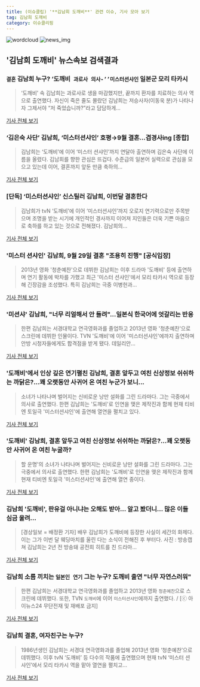 ```yaml
---
title: (이슈클립) '**김남희 도깨비**' 관련 이슈, 기사 모아 보기
tag: 김남희 도깨비
category: 이슈클리핑
---
```

![wordcloud](https://s3.ap-northeast-2.amazonaws.com/lyrics101-wordcloud/2018-09-03-1535955772.png)
![news_img](https://user-images.githubusercontent.com/42597476/44507050-1206f400-a6e4-11e8-8d98-7ffbfebb353f.png)
## **'**김남희 도깨비**'** 뉴스속보 검색결과
### `결혼` 김남희 누구? ‘도깨비` 과로사 의사-’’미스터션샤인` 일본군 모리 타카시

>‘도깨비’ 속 김남희는 과로사로 생을 마감했지만, 끝까지 환자를 치료하는 의사 역으로 출연했다. 자신이 죽은 줄도 몰랐던 김남희는 저승사자(이동욱 분)가 나타나자 그제서야 “저 죽었습니까?”라고 담담하게...

<a href="http://star.mk.co.kr/new/view.php?mc=ST&year=2018&no=554220" target="_blank">기사 전체 보기</a>

### ‘김은숙 사단’ 김남희, ‘미스터션샤인’ 호평→9월 결혼…겹경사ing [종합]

>김남희는 ‘도깨비’에 이어 ‘미스터 션샤인’까지 연달아 출연하며 김은숙 사단에 이름을 올렸다. 김남희를 향한 관심은 뜨겁다. 수준급의 일본어 실력으로 관심을 모으고 있는데 이어, 결혼까지 앞둔 만큼 축하의...

<a href="http://www.tvreport.co.kr/?c=news&m=newsview&idx=1077948" target="_blank">기사 전체 보기</a>

### [단독] ‘미스터션샤인’ 신스틸러 김남희, 이번달 결혼한다

>김남희가 tvN ‘도깨비’에 이어 ‘미스터션샤인’까지 오로지 연기력으로만 주목받으며 조명을 받는 시기에 개인적인 경사까지 이어져 지인들은 더욱 기쁜 마음으로 축하를 하고 있는 것으로 전해졌다. 김남희의...

<a href="http://sbsfune.sbs.co.kr/news/news_content.jsp?article_id=E10009195869" target="_blank">기사 전체 보기</a>

### '미스터 션샤인' 김남희, 9월 29일 결혼 "조용히 진행" [공식입장]

>2013년 영화 '청춘예찬'으로 데뷔한 김남희는 이후 드라마 '도깨비' 등에 출연하며 연기 활동에 박차를 가했고 최근 '미스터 션샤인'에서 모리 타카시 역으로 등장해 긴장감을 조성했다. 특히 김남희는 극중 이병헌과...

<a href="http://www.mydaily.co.kr/new_yk/html/read.php?newsid=201809031404541533&ext=na" target="_blank">기사 전체 보기</a>

### '미션샤' 김남희, "너무 리얼해서 안 들려"…일본식 한국어에 엇갈리는 반응

>한편 김남희는 서경대학교 연극영화과를 졸업하고 2013년 영화 '청춘예찬'으로 스크린에 데뷔한 인물이다. TVN '도깨비'에 이어 '미스터션샤인'에까지 출연하며 안방 시청자들에게도 합격점을 받게 됐다. 데일리안...

<a href="http://www.dailian.co.kr/news/view/736927/?sc=naver" target="_blank">기사 전체 보기</a>

### '도깨비'에서 인상 깊은 연기펼친 김남희, 결혼 앞두고 여친 신상정보 쉬쉬하는 까닭은?...꽤 오랫동안 사귀어 온 여친 누군가 보니...

>소녀가 나타나며 벌어지는 신비로운 낭만 설화를 그린 드라마다. 그는 극중에서 의사로 출연했다. 한편 김남희는 '도깨비'로 인연을 맺은 제작진과 함께 현재 티비엔 토일극 '미스터션샤인'에 출연해 열연을 펼치고 있다.

<a href="http://www.ujnews.co.kr/news/articleView.html?idxno=422397" target="_blank">기사 전체 보기</a>

### '도깨비' 김남희, 결혼 앞두고 여친 신상정보 쉬쉬하는 까닭은?...꽤 오랫동안 사귀어 온 여친 누굴까?

>할 운명'의 소녀가 나타나며 벌어지는 신비로운 낭만 설화를 그린 드라마다. 그는 극중에서 의사로 출연했다. 한편 김남희는 '도깨비'로 인연을 맺은 제작진과 함께 현재 티비엔 토일극 '미스터션샤인'에 출연해 열연 중이다.  

<a href="http://www.daejeontoday.com/news/articleView.html?idxno=511415" target="_blank">기사 전체 보기</a>

### 김남희 '도깨비', 판유걸 아니냐는 오해도 받아... 알고 봤더니... 많은 이들 심금 울려...

>[경상일보 = 배정환 기자]  배우 김남희가 도깨비에 등장한 사실이 세간의 화제다. 이는 그가 이번 달 웨딩마치를 울린 다는 소식이 전해진 후 부터다. 사진 : 방송캡쳐 김남희는 2년 전 방송돼 공전희 히트를 친 드라마...

<a href="http://www.ksilbo.co.kr/news/articleView.html?idxno=657248" target="_blank">기사 전체 보기</a>

### 김남희 소름 끼치는 `일본인 연기` 그는 누구? 도깨비 출연 "너무 자연스러워"

>한편 김남희는 서경대학교 연극영화과를 졸업하고 2013년 영화 `청춘예찬`으로 스크린에 데뷔했다. 또한, TVN `도깨비`에 이어 `미스터션샤인`에까지 출연했다. / [ⓒ 아이뉴스24 무단전재 및 재배포 금지]

<a href="http://joynews.inews24.com/php/news_view.php?g_menu=700100&g_serial=1122717&rrf=nv" target="_blank">기사 전체 보기</a>

### 김남희 결혼, 여자친구는 누구?

>1986년생인 김남희는 서경대 연극영화과를 졸업해 2013년 영화 ‘청춘예찬’으로 데뷔했다. 이후 tvN ‘도깨비’ 등 다수의 작품에 출연했으며 현재 tvN ‘미스터 션샤인’에서 모리 타카시 역을 맡아 열연을 펼치고...

<a href="http://www.etnews.com/20180903000204" target="_blank">기사 전체 보기</a>



